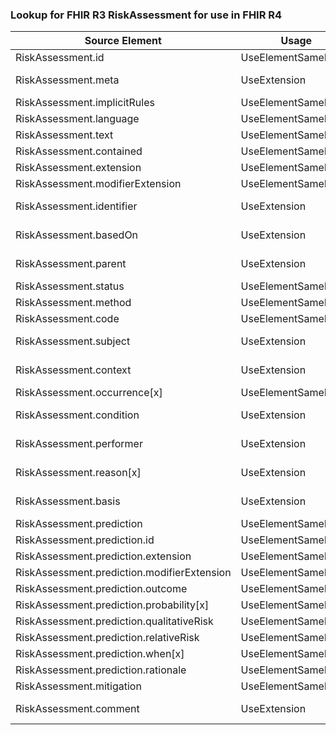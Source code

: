### Lookup for FHIR R3 RiskAssessment for use in FHIR R4

| Source Element | Usage | Target |
| -------------- | ----- | ------ |
| RiskAssessment.id | UseElementSameName | RiskAssessment.id |
| RiskAssessment.meta | UseExtension | http://hl7.org/fhir/3.0/StructureDefinition/extension-RiskAssessment.meta |
| RiskAssessment.implicitRules | UseElementSameName | RiskAssessment.implicitRules |
| RiskAssessment.language | UseElementSameName | RiskAssessment.language |
| RiskAssessment.text | UseElementSameName | RiskAssessment.text |
| RiskAssessment.contained | UseElementSameName | RiskAssessment.contained |
| RiskAssessment.extension | UseElementSameName | RiskAssessment.extension |
| RiskAssessment.modifierExtension | UseElementSameName | RiskAssessment.modifierExtension |
| RiskAssessment.identifier | UseExtension | http://hl7.org/fhir/3.0/StructureDefinition/extension-RiskAssessment.identifier |
| RiskAssessment.basedOn | UseExtension | http://hl7.org/fhir/3.0/StructureDefinition/extension-RiskAssessment.basedOn |
| RiskAssessment.parent | UseExtension | http://hl7.org/fhir/3.0/StructureDefinition/extension-RiskAssessment.parent |
| RiskAssessment.status | UseElementSameName | RiskAssessment.status |
| RiskAssessment.method | UseElementSameName | RiskAssessment.method |
| RiskAssessment.code | UseElementSameName | RiskAssessment.code |
| RiskAssessment.subject | UseExtension | http://hl7.org/fhir/3.0/StructureDefinition/extension-RiskAssessment.subject |
| RiskAssessment.context | UseExtension | http://hl7.org/fhir/3.0/StructureDefinition/extension-RiskAssessment.context |
| RiskAssessment.occurrence[x] | UseElementSameName | RiskAssessment.occurrence[x] |
| RiskAssessment.condition | UseExtension | http://hl7.org/fhir/3.0/StructureDefinition/extension-RiskAssessment.condition |
| RiskAssessment.performer | UseExtension | http://hl7.org/fhir/3.0/StructureDefinition/extension-RiskAssessment.performer |
| RiskAssessment.reason[x] | UseExtension | http://hl7.org/fhir/3.0/StructureDefinition/extension-RiskAssessment.reason |
| RiskAssessment.basis | UseExtension | http://hl7.org/fhir/3.0/StructureDefinition/extension-RiskAssessment.basis |
| RiskAssessment.prediction | UseElementSameName | RiskAssessment.prediction |
| RiskAssessment.prediction.id | UseElementSameName | RiskAssessment.prediction.id |
| RiskAssessment.prediction.extension | UseElementSameName | RiskAssessment.prediction.extension |
| RiskAssessment.prediction.modifierExtension | UseElementSameName | RiskAssessment.prediction.modifierExtension |
| RiskAssessment.prediction.outcome | UseElementSameName | RiskAssessment.prediction.outcome |
| RiskAssessment.prediction.probability[x] | UseElementSameName | RiskAssessment.prediction.probability[x] |
| RiskAssessment.prediction.qualitativeRisk | UseElementSameName | RiskAssessment.prediction.qualitativeRisk |
| RiskAssessment.prediction.relativeRisk | UseElementSameName | RiskAssessment.prediction.relativeRisk |
| RiskAssessment.prediction.when[x] | UseElementSameName | RiskAssessment.prediction.when[x] |
| RiskAssessment.prediction.rationale | UseElementSameName | RiskAssessment.prediction.rationale |
| RiskAssessment.mitigation | UseElementSameName | RiskAssessment.mitigation |
| RiskAssessment.comment | UseExtension | http://hl7.org/fhir/3.0/StructureDefinition/extension-RiskAssessment.comment |
